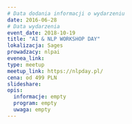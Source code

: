 ```yaml
---
# Data dodania informacji o wydarzeniu
date: 2016-06-28
# Data wydarzenia
event_date: 2018-10-19
title: "AI & NLP WORKSHOP DAY"
lokalizacja: Sages
prowadzacy: nlpai
evenea_link:
type: meetup
meetup_link: https://nlpday.pl/
cena: od 499 PLN
slideshare:
opis:
  informacje: empty
  program: empty
  uwaga: empty
---
```

